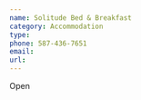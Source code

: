 ```yaml
---
name: Solitude Bed & Breakfast
category: Accommodation
type:
phone: 587-436-7651
email:
url:
---
```


Open

